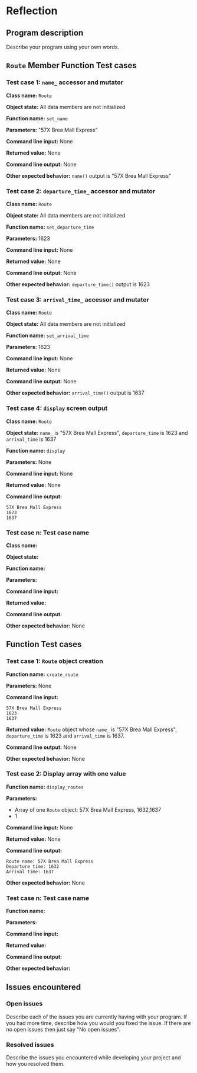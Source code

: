 # Reflection

## Program description
Describe your program using your own words.

## `Route` Member Function Test cases
### Test case 1: `name_` accessor and mutator

****Class name:**** `Route`

**Object state:** All data members are not initialized

**Function name:** `set_name`

**Parameters:** "57X Brea Mall Express"

**Command line input:** None

**Returned value:** None

**Command line output:** None

**Other expected behavior:** `name()` output is "57X Brea Mall Express"

### Test case 2: `departure_time_` accessor and mutator

****Class name:**** `Route`

**Object state:** All data members are not initialized

**Function name:** `set_departure_time`

**Parameters:** 1623

**Command line input:** None

**Returned value:** None

**Command line output:** None

**Other expected behavior:** `departure_time()` output is 1623

### Test case 3: `arrival_time_` accessor and mutator

****Class name:**** `Route`

**Object state:** All data members are not initialized

**Function name:** `set_arrival_time`

**Parameters:** 1623

**Command line input:** None

**Returned value:** None

**Command line output:** None

**Other expected behavior:** `arrival_time()` output is 1637

### Test case 4: `display` screen output

**Class name:** `Route`

**Object state:** `name_` is "57X Brea Mall Express", `departure_time` is 1623 and `arrival_time` is 1637

**Function name:** `display`

**Parameters:** None

**Command line input:** None

**Returned value:** None

**Command line output:** 
```
57X Brea Mall Express
1623
1637
```

### Test case n: Test case name

**Class name:**

**Object state:**

**Function name:**

**Parameters:**

**Command line input:**

**Returned value:**

**Command line output:** 

**Other expected behavior:** None

## Function Test cases
### Test case 1: `Route` object creation

**Function name:** `create_route`

**Parameters:** None

**Command line input:**
```
57X Brea Mall Express
1623
1637
```

**Returned value:** `Route` object whose `name_` is "57X Brea Mall Express", `departure_time` is 1623 and `arrival_time` is 1637.

**Command line output:** None

**Other expected behavior:** None

### Test case 2: Display array with one value

**Function name:** `display_routes`

**Parameters:** 
- Array of one `Route` object: 57X Brea Mall Express, 1632,1637
- 1


**Command line input:** None

**Returned value:** None

**Command line output:**
```
Route name: 57X Brea Mall Express
Departure time: 1632
Arrival time: 1637
```

**Other expected behavior:** None

### Test case n: Test case name

**Function name:** 

**Parameters:** 

**Command line input:**

**Returned value:**

**Command line output:**

**Other expected behavior:**

## Issues encountered
### Open issues
Describe each of the issues you are currently having with your program. If you had more time, describe how you would you fixed the issue. If there are no open issues then just say "No open issues".

### Resolved issues
Describe the issues you encountered while developing your project and how you resolved them.